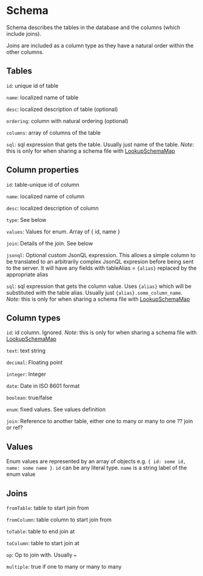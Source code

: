 # Schema

Schema describes the tables in the database and the columns (which include joins). 

Joins are included as a column type as they have a natural order within the other columns.


## Tables

`id`: unique id of table

`name`: localized name of table

`desc`: localized description of table (optional)

`ordering`: column with natural ordering (optional)

`columns`: array of columns of the table

`sql`: sql expression that gets the table. Usually just name of the table. *Note*: this is only for when sharing a schema file with [LookupSchemaMap](https://github.com/mWater/jsonql/blob/master/src/LookupSchemaMap.coffee)

## Column properties

`id`: table-unique id of column

`name`: localized name of column

`desc`: localized description of column

`type`: See below

`values`: Values for enum. Array of { id, name } 

`join`: Details of the join. See below

`jsonql`: Optional custom JsonQL expression. This allows a simple column to be translated to an arbitrarily complex JsonQL expresion before being sent to the server. It will have any fields with tableAlias = `{alias}` replaced by the appropriate alias

`sql`: sql expression that gets the column value. Uses `{alias}` which will be substituted with the table alias. Usually just `{alias}.some_column_name`. *Note*: this is only for when sharing a schema file with [LookupSchemaMap](https://github.com/mWater/jsonql/blob/master/src/LookupSchemaMap.coffee)


## Column types

`id`: id column. Ignored. *Note*: this is only for when sharing a schema file with [LookupSchemaMap](https://github.com/mWater/jsonql/blob/master/src/LookupSchemaMap.coffee)

`text`: text string

`decimal`: Floating point

`integer`: Integer

`date`: Date in ISO 8601 format

`boolean`: true/false

`enum`: fixed values. See values definition

`join`: Reference to another table, either one to many or many to one ?? join or ref?


## Values

Enum values are represented by an array of objects e.g. `{ id: some id, name: some name }`. `id` can be any literal type. `name` is a string label of the enum value


## Joins

`fromTable`: table to start join from

`fromColumn`: table column to start join from

`toTable`: table to end join at

`toColumn`: table to start join at

`op`: Op to join with. Usually `=`

`multiple`: true if one to many or many to many
